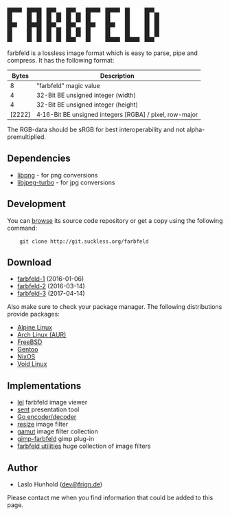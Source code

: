 ![farbfeld](farbfeld.svg)

farbfeld is a lossless image format which is easy to parse, pipe and
compress.
It has the following format:

| Bytes  | Description                                             |
|--------|---------------------------------------------------------|
| 8      | "farbfeld" magic value                                  |
| 4      | 32-Bit BE unsigned integer (width)                      |
| 4      | 32-Bit BE unsigned integer (height)                     |
| [2222] | 4⋅16-Bit BE unsigned integers [RGBA] / pixel, row-major |

The RGB-data should be sRGB for best interoperability and not
alpha-premultiplied.

Dependencies
------------

* [libpng](http://www.libpng.org/pub/png/libpng.html) - for png conversions
* [libjpeg-turbo](http://libjpeg-turbo.virtualgl.org/) - for jpg conversions

Development
-----------

You can [browse](http://git.suckless.org/farbfeld) its source code repository
or get a copy using the following command:

        git clone http://git.suckless.org/farbfeld

Download
--------

* [farbfeld-1](http://dl.suckless.org/farbfeld/farbfeld-1.tar.gz) (2016-01-06)
* [farbfeld-2](http://dl.suckless.org/farbfeld/farbfeld-2.tar.gz) (2016-03-14)
* [farbfeld-3](http://dl.suckless.org/farbfeld/farbfeld-3.tar.gz) (2017-04-14)

Also make sure to check your package manager. The following distributions
provide packages:

* [Alpine Linux](https://pkgs.alpinelinux.org/package/edge/testing/x86_64/farbfeld)
* [Arch Linux (AUR)](https://aur.archlinux.org/packages/farbfeld)
* [FreeBSD](https://svnweb.freebsd.org/ports/head/graphics/farbfeld/)
* [Gentoo](https://packages.gentoo.org/packages/media-gfx/farbfeld)
* [NixOS](https://github.com/NixOS/nixpkgs/tree/master/pkgs/development/libraries/farbfeld)
* [Void Linux](https://github.com/voidlinux/void-packages/tree/master/srcpkgs/farbfeld)

Implementations
---------------

* [lel](http://git.2f30.org/lel) farbfeld image viewer
* [sent](http://tools.suckless.org/sent/) presentation tool
* [Go encoder/decoder](https://github.com/hullerob/go.farbfeld)
* [resize](https://github.com/ender672/farbfeld-resize) image filter
* [gamut](https://github.com/erik/gamut) image filter collection
* [gimp-farbfeld](https://github.com/ids1024/gimp-farbfeld) gimp plug-in
* [farbfeld utilities](http://zzo38computer.org/fossil/farbfeld.ui/) huge collection of image filters

Author
------

* Laslo Hunhold (dev@frign.de)

Please contact me when you find information that could be added to this
page.
